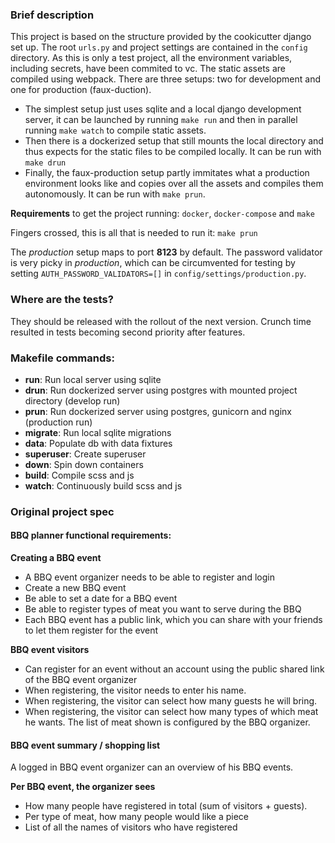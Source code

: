 ### Brief description

This project is based on the structure provided by the cookicutter django set up. The root `urls.py` and project settings are contained in the `config` directory. As this is only a test project, all the environment variables, including secrets, have been commited to vc. The static assets are compiled using webpack. There are three setups: two for development and one for production (faux-duction). 

* The simplest setup just uses sqlite and a local django development server, it can be launched by running `make run` and then in parallel running `make watch` to compile static assets.
* Then there is a dockerized setup that still mounts the local directory and thus expects for the static files to be compiled locally. It can be run with `make drun`
* Finally, the faux-production setup partly immitates what a production environment looks like and copies over all the assets and compiles them autonomously. It can be run with `make prun`.

**Requirements** to get the project running: `docker`, `docker-compose` and `make`

Fingers crossed, this is all that is needed to run it:
    `make prun`

The _production_ setup maps to port **8123** by default. The password validator
is very picky in _production_, which can be circumvented for testing by setting
`AUTH_PASSWORD_VALIDATORS=[]` in `config/settings/production.py`.
 
### Where are the tests?

They should be released with the rollout of the next version. Crunch time
resulted in tests becoming second priority after features.

### Makefile commands:
* **run**: Run local server using sqlite
* **drun**: Run dockerized server using postgres with mounted project directory (develop run)
* **prun**: Run dockerized server using postgres, gunicorn and nginx
    (production run)
* **migrate**: Run local sqlite migrations
* **data**: Populate db with data fixtures
* **superuser**: Create superuser
* **down**: Spin down containers
* **build**: Compile scss and js
* **watch**: Continuously build scss and js

### Original project spec

#### BBQ planner functional requirements:

**Creating a BBQ event**
* A BBQ event organizer needs to be able to register and login
* Create a new BBQ event
* Be able to set a date for a BBQ event
* Be able to register types of meat you want to serve during the BBQ
* Each BBQ event has a public link, which you can share with your friends to let them register for the event

**BBQ event visitors**
* Can register for an event without an account using the public shared link of the BBQ event organizer
* When registering, the visitor needs to enter his name.
* When registering, the visitor can select how many guests he will bring.
* When registering, the visitor can select how many types of which meat he wants. The list of meat shown is configured by the BBQ organizer.

#### BBQ event summary / shopping list

A logged in BBQ event organizer can an overview of his BBQ events.

**Per BBQ event, the organizer sees**
* How many people have registered in total (sum of visitors + guests).
* Per type of meat, how many people would like a piece
* List of all the names of visitors who have registered
